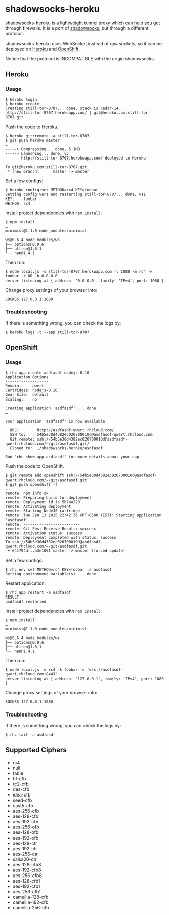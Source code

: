 shadowsocks-heroku
==================

shadowsocks-heroku is a lightweight tunnel proxy which can help you get through firewalls. It is a port of [shadowsocks](https://github.com/clowwindy/shadowsocks), but through a different protocol.

shadowsocks-heroku uses WebSocket instead of raw sockets, so it can be deployed on [Heroku](https://www.heroku.com/) and [OpenShift](https://www.openshift.com/).

Notice that the protocol is INCOMPATIBLE with the origin shadowsocks.

Heroku
------

### Usage

```
$ heroku login
$ heroku create
Creating still-tor-8707... done, stack is cedar-14
http://still-tor-8707.herokuapp.com/ | git@heroku.com:still-tor-8707.git
```

Push the code to Heroku.

```
$ heroku git:remote -a still-tor-8707
$ git push heroku master
…
-----> Compressing... done, 5.1MB
-----> Launching... done, v3
       http://still-tor-8707.herokuapp.com/ deployed to Heroku

To git@heroku.com:still-tor-8707.git
 * [new branch]      master -> master
```

Set a few configs:

```
$ heroku config:set METHOD=rc4 KEY=foobar
Setting config vars and restarting still-tor-8707... done, v11
KEY:    foobar
METHOD: rc4
```

Install project dependencies with `npm install`:

```
$ npm install
…
minimist@1.1.0 node_modules/minimist

ws@0.6.4 node_modules/ws
├── options@0.0.6
├── ultron@1.0.1
└── nan@1.4.1
```

Then run:

```
$ node local.js -s still-tor-8707.herokuapp.com -l 1080 -m rc4 -k foobar -r 80 -b 0.0.0.0
server listening at { address: '0.0.0.0', family: 'IPv4', port: 1080 }
```

Change proxy settings of your browser into:

```
SOCKS5 127.0.0.1:1080
```

### Troubleshooting

If there is something wrong, you can check the logs by:

```
$ heroku logs -t --app still-tor-8707
```

OpenShift
---------

### Usage

```
$ rhc app create asdfasdf nodejs-0.10
Application Options
-------------------
Domain:     qwert
Cartridges: nodejs-0.10
Gear Size:  default
Scaling:    no

Creating application 'asdfasdf' ... done
…

Your application 'asdfasdf' is now available.

  URL:        http://asdfasdf-qwert.rhcloud.com/
  SSH to:     54b5e30d4382ec020700010d@asdfasdf-qwert.rhcloud.com
  Git remote: ssh://54b5e30d4382ec020700010d@asdfasdf-qwert.rhcloud.com/~/git/asdfasdf.git/
  Cloned to:  …/shadowsocks-heroku/asdfasdf

Run 'rhc show-app asdfasdf' for more details about your app.
```

Push the code to OpenShift.

```
$ git remote add openshift ssh://54b5e30d4382ec020700010d@asdfasdf-qwert.rhcloud.com/~/git/asdfasdf.git
$ git push openshift -f
…
remote: npm info ok
remote: Preparing build for deployment
remote: Deployment id is 5b7aa220
remote: Activating deployment
remote: Starting NodeJS cartridge
remote: Tue Jan 13 2015 22:42:36 GMT-0500 (EST): Starting application 'asdfasdf' ...
remote: -------------------------
remote: Git Post-Receive Result: success
remote: Activation status: success
remote: Deployment completed with status: success
To ssh://54b5e30d4382ec020700010d@asdfasdf-qwert.rhcloud.com/~/git/asdfasdf.git
 + 641794d...a3e1061 master -> master (forced update)
```

Set a few configs:

```
$ rhc env set METHOD=rc4 KEY=foobar -a asdfasdf
Setting environment variable(s) ... done
```

Restart application:

```
$ rhc app restart -a asdfasdf
RESULT:
asdfasdf restarted
```

Install project dependencies with `npm install`:

```
$ npm install
…
minimist@1.1.0 node_modules/minimist

ws@0.6.4 node_modules/ws
├── options@0.0.6
├── ultron@1.0.1
└── nan@1.4.1
```

Then run:

```
$ node local.js -m rc4 -k foobar -s 'wss://asdfasdf-qwert.rhcloud.com:8443'
server listening at { address: '127.0.0.1', family: 'IPv4', port: 1080 }
```

Change proxy settings of your browser into:

```
SOCKS5 127.0.0.1:1080
```

### Troubleshooting

If there is something wrong, you can check the logs by:

```
$ rhc tail -a asdfasdf
```

Supported Ciphers
-----------------

- rc4
- null
- table
- bf-cfb
- rc2-cfb
- des-cfb
- idea-cfb
- seed-cfb
- cast5-cfb
- aes-256-cfb
- aes-128-cfb
- aes-192-cfb
- aes-256-ofb
- aes-128-ofb
- aes-192-ofb
- aes-128-ctr
- aes-192-ctr
- aes-256-ctr
- salsa20-ctr
- aes-128-cfb8
- aes-192-cfb8
- aes-256-cfb8
- aes-128-cfb1
- aes-192-cfb1
- aes-256-cfb1
- camellia-128-cfb
- camellia-192-cfb
- camellia-256-cfb
